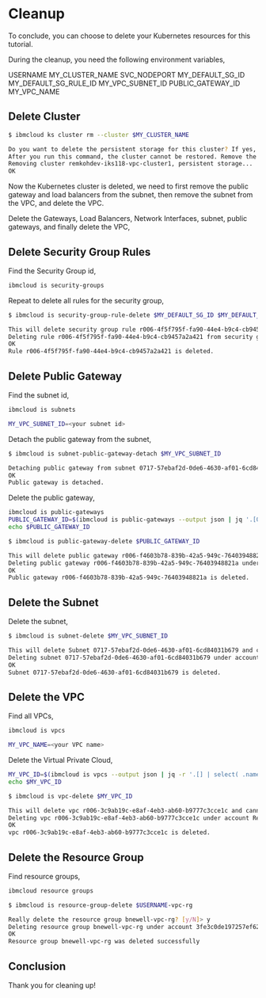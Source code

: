 # Cleanup

To conclude, you can choose to delete your Kubernetes resources for this tutorial.

During the cleanup, you need the following environment variables,

USERNAME
MY_CLUSTER_NAME
SVC_NODEPORT
MY_DEFAULT_SG_ID
MY_DEFAULT_SG_RULE_ID
MY_VPC_SUBNET_ID
PUBLIC_GATEWAY_ID
MY_VPC_NAME

## Delete Cluster

```bash
$ ibmcloud ks cluster rm --cluster $MY_CLUSTER_NAME

Do you want to delete the persistent storage for this cluster? If yes, the data cannot be recovered. If no, you can delete the persistent storage later in your IBM Cloud infrastructure account. [y/N]> y
After you run this command, the cluster cannot be restored. Remove the cluster remkohdev-iks118-vpc-cluster1? [y/N]> y
Removing cluster remkohdev-iks118-vpc-cluster1, persistent storage...
OK
```

Now the Kubernetes cluster is deleted, we need to first remove the public gateway and load balancers from the subnet, then remove the subnet from the VPC, and delete the VPC.

Delete the Gateways, Load Balancers, Network Interfaces, subnet, public gateways, and finally delete the VPC,

## Delete Security Group Rules

Find the Security Group id,

```bash
ibmcloud is security-groups
```

<!--
ibmcloud is security-group-rules $MY_DEFAULT_SG_ID [--output json]
MY_DEFAULT_SG_RULE_ID=$(ibmcloud is security-group-rules $MY_DEFAULT_SG_ID --output json | jq -r --arg SVC_NODEPORT $SVC_NODEPORT  '.[] | select( .port_max==($SVC_NODEPORT|tonumber)) | .id ')
echo $MY_DEFAULT_SG_RULE_ID-->

Repeat to delete all rules for the security group,

```bash
$ ibmcloud is security-group-rule-delete $MY_DEFAULT_SG_ID $MY_DEFAULT_SG_RULE_ID

This will delete security group rule r006-4f5f795f-fa90-44e4-b9c4-cb9457a2a421 and cannot be undone. Continue [y/N] ?> y
Deleting rule r006-4f5f795f-fa90-44e4-b9c4-cb9457a2a421 from security group  r006-db96d593-c224-497d-888c-03d84f6d8e98 under account Remko de Knikker as user b.newell2@remkoh.dev...
OK
Rule r006-4f5f795f-fa90-44e4-b9c4-cb9457a2a421 is deleted.
```

## Delete Public Gateway

Find the subnet id,

```bash
ibmcloud is subnets

MY_VPC_SUBNET_ID=<your subnet id>
```

Detach the public gateway from the subnet,

```bash
$ ibmcloud is subnet-public-gateway-detach $MY_VPC_SUBNET_ID

Detaching public gateway from subnet 0717-57ebaf2d-0de6-4630-af01-6cd84031b679 under account B. Newell as user b.newell2@remkoh.dev...
OK
Public gateway is detached.
```

Delete the public gateway,

```bash
ibmcloud is public-gateways
PUBLIC_GATEWAY_ID=$(ibmcloud is public-gateways --output json | jq '.[0]' | jq -r '.id' ) 
echo $PUBLIC_GATEWAY_ID

$ ibmcloud is public-gateway-delete $PUBLIC_GATEWAY_ID

This will delete public gateway r006-f4603b78-839b-42a5-949c-76403948821a and cannot be undone. Continue [y/N] ?> y
Deleting public gateway r006-f4603b78-839b-42a5-949c-76403948821a under account B. Newell as user b.newell2@remkoh.dev...
OK
Public gateway r006-f4603b78-839b-42a5-949c-76403948821a is deleted.
```

## Delete the Subnet

Delete the subnet,

```bash
$ ibmcloud is subnet-delete $MY_VPC_SUBNET_ID

This will delete Subnet 0717-57ebaf2d-0de6-4630-af01-6cd84031b679 and cannot be undone. Continue [y/N] ?> y
Deleting subnet 0717-57ebaf2d-0de6-4630-af01-6cd84031b679 under account B. Newell as user b.newell2@remkoh.dev...
OK
Subnet 0717-57ebaf2d-0de6-4630-af01-6cd84031b679 is deleted.
```

## Delete the VPC

Find all VPCs,

```bash
ibmcloud is vpcs

MY_VPC_NAME=<your VPC name>
```

Delete the Virtual Private Cloud,

```bash
MY_VPC_ID=$(ibmcloud is vpcs --output json | jq -r '.[] | select( .name=='\"$MY_VPC_NAME\"') | .id ')
echo $MY_VPC_ID

$ ibmcloud is vpc-delete $MY_VPC_ID

This will delete vpc r006-3c9ab19c-e8af-4eb3-ab60-b9777c3cce1c and cannot be undone. Continue [y/N] ?> y
Deleting vpc r006-3c9ab19c-e8af-4eb3-ab60-b9777c3cce1c under account Remko de Knikker as user b.newell2@remkoh.dev...
OK
vpc r006-3c9ab19c-e8af-4eb3-ab60-b9777c3cce1c is deleted.
```

## Delete the Resource Group

Find resource groups,

```bash
ibmcloud resource groups
```

```bash
$ ibmcloud is resource-group-delete $USERNAME-vpc-rg

Really delete the resource group bnewell-vpc-rg? [y/N]> y
Deleting resource group bnewell-vpc-rg under account 3fe3c0de197257ef62d81c9f9c0f33aa as bnewell@email.com...
OK
Resource group bnewell-vpc-rg was deleted successfully
```

## Conclusion

Thank you for cleaning up!
